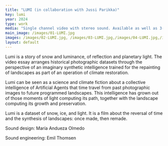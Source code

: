 ```yaml
---
title: "LUMI (in collaboration with Jussi Parikka)"
key: lumi
year: 2024
type: work
media: "Single channel video with stereo sound. Available as well as 3-channel video"
main_image: /images/01-LUMI.jpg
images: /images/02-LUMI.jpg, /images/03-LUMI.jpg,/images/04-LUMI.jpg,/images/05-LUMI.jpg,/images/06-LUMI.jpg,/images/07-LUMI.jpg,/images/08-LUMI.jpg,/images/09-LUMI.JPG,/images/10-LUMI.jpg
layout: default
---
```


<p>Lumi is a story of snow and luminance, of reflection and planetary light. The video essay arranges historical photographic datasets through the perspective of an imaginary synthetic intelligence trained for the repainting of landscapes as part of an operation of climate restoration. </p>

<p>Lumi can be seen as a science and climate fiction about a collective intelligence of Artificial Agents that time travel from past photographic images to future programmed landscapes. This intelligence has grown out of those moments of light computing its path, together with the landscape computing its growth and preservation. </p>

<p>Lumi is a dataset of snow, ice, and light. It is a film about the reversal of time and the synthesis of landscapes: once made, then remade.</p>

<p>Sound design: María Andueza Olmedo</p>
<p>Sound engineering: Emil Thomsen</p>